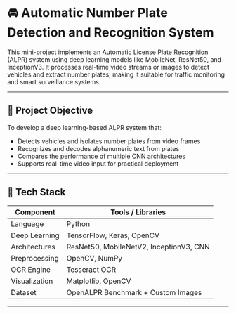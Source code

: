 # 🚘 Automatic Number Plate Detection and Recognition System

This mini-project implements an Automatic License Plate Recognition (ALPR) system using deep learning models like MobileNet, ResNet50, and InceptionV3. It processes real-time video streams or images to detect vehicles and extract number plates, making it suitable for traffic monitoring and smart surveillance systems.

---

## 🎯 Project Objective

To develop a deep learning-based ALPR system that:
- Detects vehicles and isolates number plates from video frames
- Recognizes and decodes alphanumeric text from plates
- Compares the performance of multiple CNN architectures
- Supports real-time video input for practical deployment

---

## 🧰 Tech Stack

| Component         | Tools / Libraries                          |
|------------------|---------------------------------------------|
| Language          | Python                                     |
| Deep Learning     | TensorFlow, Keras, OpenCV                  |
| Architectures     | ResNet50, MobileNetV2, InceptionV3, CNN    |
| Preprocessing     | OpenCV, NumPy                              |
| OCR Engine        | Tesseract OCR                              |
| Visualization     | Matplotlib, OpenCV                         |
| Dataset           | OpenALPR Benchmark + Custom Images         |

---
